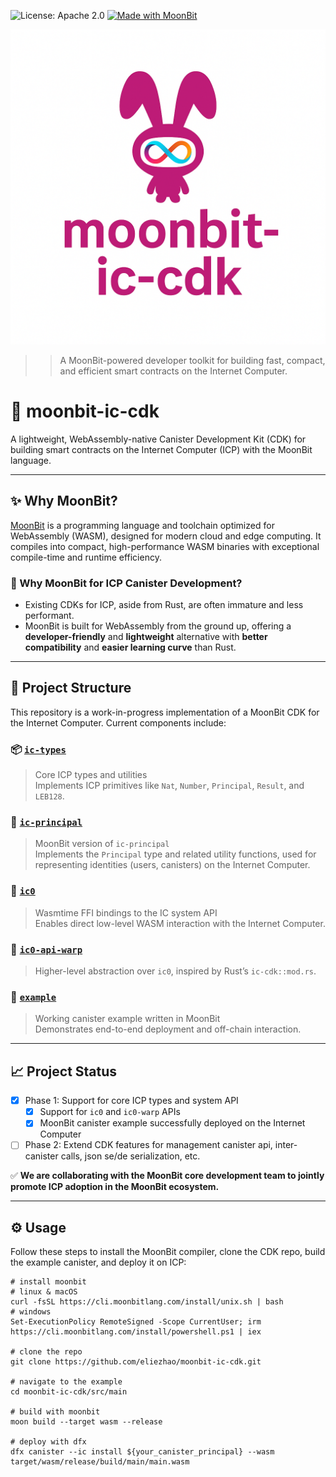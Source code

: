 ![License: Apache 2.0](https://img.shields.io/badge/License-Apache_2.0-blue.svg)
[![Made with MoonBit](https://img.shields.io/badge/Made%20with-MoonBit-blue)](https://www.moonbitlang.com/)
<p>
  <img src="assets/logo.png" alt="moonbit-ic-cdk logo" width="1024"/>
</p>

> > A MoonBit-powered developer toolkit for building fast, compact, and efficient smart contracts on the Internet Computer.

# 🌙 moonbit-ic-cdk

A lightweight, WebAssembly-native Canister Development Kit (CDK) for building smart contracts on the Internet Computer (ICP) with the MoonBit language.

---

## ✨ Why MoonBit?

[MoonBit](https://www.moonbitlang.com/) is a programming language and toolchain optimized for WebAssembly (WASM), designed for modern cloud and edge computing. It compiles into compact, high-performance WASM binaries with exceptional compile-time and runtime efficiency.

### 🚀 Why MoonBit for ICP Canister Development?

- Existing CDKs for ICP, aside from Rust, are often immature and less performant.
- MoonBit is built for WebAssembly from the ground up, offering a **developer-friendly** and **lightweight** alternative with **better compatibility** and **easier learning curve** than Rust.

---

## 🧱 Project Structure

This repository is a work-in-progress implementation of a MoonBit CDK for the Internet Computer. Current components include:

### 📦 [`ic-types`](ic-types)
> Core ICP types and utilities  
Implements ICP primitives like `Nat`, `Number`, `Principal`, `Result`, and `LEB128`.

### 🧬 [`ic-principal`](src/ic-principal)
> MoonBit version of `ic-principal`  
Implements the `Principal` type and related utility functions, used for representing identities (users, canisters) on the Internet Computer.

### 🧩 [`ic0`](src/ic0)
> Wasmtime FFI bindings to the IC system API  
Enables direct low-level WASM interaction with the Internet Computer.

### 🌉 [`ic0-api-warp`](src/ic0)
> Higher-level abstraction over `ic0`, inspired by Rust’s `ic-cdk::mod.rs`.

### 🧪 [`example`](src/main)
> Working canister example written in MoonBit  
Demonstrates end-to-end deployment and off-chain interaction.

---

## 📈 Project Status

- [x] Phase 1: Support for core ICP types and system API
  - [x] Support for `ic0` and `ic0-warp` APIs
  - [x] MoonBit canister example successfully deployed on the Internet Computer
- [ ] Phase 2: Extend CDK features for management canister api, inter-canister calls, json se/de serialization, etc.

✅ **We are collaborating with the MoonBit core development team to jointly promote ICP adoption in the MoonBit ecosystem.**

---

## ⚙️ Usage

Follow these steps to install the MoonBit compiler, clone the CDK repo, build the example canister, and deploy it on ICP:

```shell
# install moonbit
# linux & macOS
curl -fsSL https://cli.moonbitlang.com/install/unix.sh | bash
# windows
Set-ExecutionPolicy RemoteSigned -Scope CurrentUser; irm https://cli.moonbitlang.com/install/powershell.ps1 | iex

# clone the repo
git clone https://github.com/eliezhao/moonbit-ic-cdk.git

# navigate to the example
cd moonbit-ic-cdk/src/main

# build with moonbit
moon build --target wasm --release

# deploy with dfx
dfx canister --ic install ${your_canister_principal} --wasm target/wasm/release/build/main/main.wasm
```
